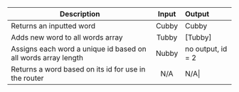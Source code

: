 |Description|Input|Output|
|----------|:--------:|:---------|
|Returns an inputted word|Cubby|Cubby|
|Adds new word to all words array|Tubby|[Tubby]|
|Assigns each word a unique id based on all words array length|Nubby|no output, id = 2|
|Returns a word based on its id for use in the router|N/A|N/A\|
